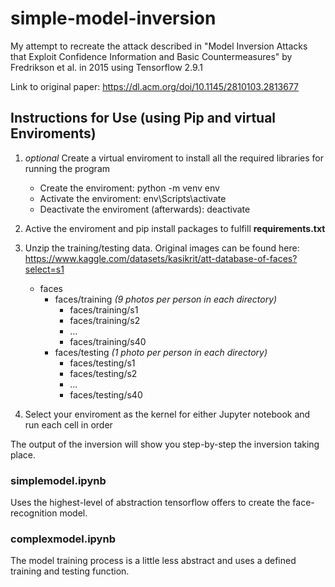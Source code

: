 # simple-model-inversion
My attempt to recreate the attack described in "Model Inversion Attacks that Exploit Confidence Information and Basic Countermeasures" by Fredrikson et al. in 2015 using Tensorflow 2.9.1

Link to original paper: https://dl.acm.org/doi/10.1145/2810103.2813677

## Instructions for Use (using Pip and virtual Enviroments)
1. *optional* Create a virtual enviroment to install all the required libraries for running the program
    * Create the enviroment: python -m venv env
    * Activate the enviroment: env\Scripts\activate
    * Deactivate the enviroment (afterwards): deactivate
2. Active the enviroment and pip install packages to fulfill **requirements.txt**
3. Unzip the training/testing data. Original images can be found here: https://www.kaggle.com/datasets/kasikrit/att-database-of-faces?select=s1
   * faces
      * faces/training *(9 photos per person in each directory)*
          * faces/training/s1
          * faces/training/s2
          * ...
          * faces/training/s40
      * faces/testing *(1 photo per person in each directory)*
          * faces/testing/s1
          * faces/testing/s2
          * ...
          * faces/testing/s40

5. Select your enviroment as the kernel for either Jupyter notebook and run each cell in order

The output of the inversion will show you step-by-step the inversion taking place.


### simplemodel.ipynb
Uses the highest-level of abstraction tensorflow offers to create the face-recognition model.

### complexmodel.ipynb
The model training process is a little less abstract and uses a defined training and testing function.
